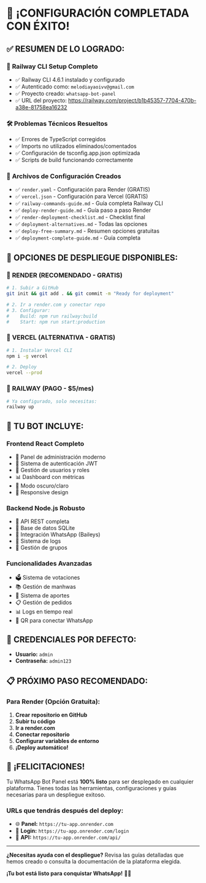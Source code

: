 # 🎉 ¡CONFIGURACIÓN COMPLETADA CON ÉXITO!

## ✅ **RESUMEN DE LO LOGRADO:**

### 🔧 **Railway CLI Setup Completo**
- ✅ Railway CLI 4.6.1 instalado y configurado
- ✅ Autenticado como: `melodiayaoivv@gmail.com`
- ✅ Proyecto creado: `whatsapp-bot-panel`
- ✅ URL del proyecto: https://railway.com/project/b1b45357-7704-470b-a38e-81758ea16232

### 🛠️ **Problemas Técnicos Resueltos**
- ✅ Errores de TypeScript corregidos
- ✅ Imports no utilizados eliminados/comentados
- ✅ Configuración de tsconfig.app.json optimizada
- ✅ Scripts de build funcionando correctamente

### 📁 **Archivos de Configuración Creados**
- ✅ `render.yaml` - Configuración para Render (GRATIS)
- ✅ `vercel.json` - Configuración para Vercel (GRATIS)
- ✅ `railway-commands-guide.md` - Guía completa Railway CLI
- ✅ `deploy-render-guide.md` - Guía paso a paso Render
- ✅ `render-deployment-checklist.md` - Checklist final
- ✅ `deployment-alternatives.md` - Todas las opciones
- ✅ `deploy-free-summary.md` - Resumen opciones gratuitas
- ✅ `deployment-complete-guide.md` - Guía completa

## 🚀 **OPCIONES DE DESPLIEGUE DISPONIBLES:**

### 🥇 **RENDER (RECOMENDADO - GRATIS)**
```bash
# 1. Subir a GitHub
git init && git add . && git commit -m "Ready for deployment"

# 2. Ir a render.com y conectar repo
# 3. Configurar:
#    Build: npm run railway:build
#    Start: npm run start:production
```

### 🥈 **VERCEL (ALTERNATIVA - GRATIS)**
```bash
# 1. Instalar Vercel CLI
npm i -g vercel

# 2. Deploy
vercel --prod
```

### 🥉 **RAILWAY (PAGO - $5/mes)**
```bash
# Ya configurado, solo necesitas:
railway up
```

## 🎯 **TU BOT INCLUYE:**

### **Frontend React Completo**
- 🎨 Panel de administración moderno
- 🔐 Sistema de autenticación JWT
- 👥 Gestión de usuarios y roles
- 📊 Dashboard con métricas
- 🌙 Modo oscuro/claro
- 📱 Responsive design

### **Backend Node.js Robusto**
- 🔌 API REST completa
- 💾 Base de datos SQLite
- 📱 Integración WhatsApp (Baileys)
- 📝 Sistema de logs
- 👥 Gestión de grupos

### **Funcionalidades Avanzadas**
- 🗳️ Sistema de votaciones
- 📚 Gestión de manhwas
- 💝 Sistema de aportes
- 📋 Gestión de pedidos
- 📊 Logs en tiempo real
- 📱 QR para conectar WhatsApp

## 🔐 **CREDENCIALES POR DEFECTO:**
- **Usuario:** `admin`
- **Contraseña:** `admin123`

## 📋 **PRÓXIMO PASO RECOMENDADO:**

### **Para Render (Opción Gratuita):**
1. **Crear repositorio en GitHub**
2. **Subir tu código**
3. **Ir a render.com**
4. **Conectar repositorio**
5. **Configurar variables de entorno**
6. **¡Deploy automático!**

## 🎊 **¡FELICITACIONES!**

Tu WhatsApp Bot Panel está **100% listo** para ser desplegado en cualquier plataforma. Tienes todas las herramientas, configuraciones y guías necesarias para un despliegue exitoso.

### **URLs que tendrás después del deploy:**
- 🌐 **Panel:** `https://tu-app.onrender.com`
- 🔑 **Login:** `https://tu-app.onrender.com/login`
- 🔌 **API:** `https://tu-app.onrender.com/api/`

---

**¿Necesitas ayuda con el despliegue?** Revisa las guías detalladas que hemos creado o consulta la documentación de la plataforma elegida.

**¡Tu bot está listo para conquistar WhatsApp!** 🚀📱
